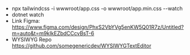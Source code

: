 ﻿- npx tailwindcss -i wwwroot/app.css -o wwwroot/app.min.css --watch
- dotnet watch
- Link Figma: https://www.figma.com/design/PhxS2VbYVg5enKW5Q01R7z/Untitled?m=auto&t=m9kIkEZbdCCcvBsT-6
- WYSIWYG Repo https://github.com/somegenericdev/WYSIWYGTextEditor